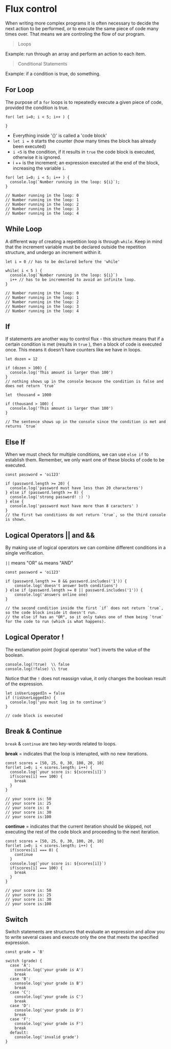 # Flux control

When writing more complex programs it is often necessary to decide the next action to be performed, or to execute the same piece of code many times over. That means we are controling the flow of our program.


> Loops

Example: run through an array and perform an action to each item.

> Conditional Statements 

Example: if a condition is true, do something.

## For Loop

The purpose of a `for` loops is to repeatedly execute a given piece of code, provided the condition is true.

```
for( let i=0; i < 5; i++ ) {

}
```
* Everything inside '{}' is called a 'code block'
* `let i = 0`  starts the counter (how many times the block has already been executed)
* `i <5` is the condition, if it results in `true` the  code block is executed, otherwise it is ignored.
* i ++ is the increment; an expression executed at the end of the block, increasing the variable `i`.

```
for( let i=0; i < 5; i++ ) {
  console.log(`Number running in the loop: ${i}`);
}

// Number running in the loop: 0
// Number running in the loop: 1
// Number running in the loop: 2
// Number running in the loop: 3
// Number running in the loop: 4

```


## While Loop

A different way of creating a repetition loop is through `while`. Keep in mind that the increment variable must be declared outside the repetition structure, and undergo an increment within it.

```
let i = 0 // has to be declared before the 'while'

while( i < 5 ) {
  console.log(`Number running in the loop: ${i}`)
  i++ // has to be incremented to avoid an infinite loop.
}

// Number running in the loop: 0
// Number running in the loop: 1
// Number running in the loop: 2
// Number running in the loop: 3
// Number running in the loop: 4

```


## If

If statements are another way to control flux - this structure means that if a certain condition is met (results in `true` ), then a block of code is executed once. This means it doesn't have counters like we have in loops. 

```
let dozen = 12

if (dozen > 100) {
  console.log('This amount is larger than 100')
}
// nothing shows up in the console because the condition is false and does not return `true`

let  thousand = 1000

if (thousand > 100) {
  console.log('This amount is larger than 100')
}

// The sentence shows up in the console since the condition is met and returns `true`

```



## Else If

When we must check for multiple conditions, we can use `else if` to establish them. Remember, we only want one of these blocks of code to be executed.

```
const password = 'oi123'

if (password.length >= 20) {
  console.log('password must have less than 20 characteres')
} else if (password.length >= 8) {
  console.log('strong password! :) ')
} else {
  console.log('password must have more than 8 caracters' )
}
// the first two conditions do not return `true`, so the third console is shown.

```
## Logical Operators || and &&

By making use of logical operators we can combine different conditions in a single verification.

`||` means "OR"
`&&` means "AND"

```
const password = 'oi123'

if (password.length >= 8 && password.includes('1')) {
    console.log('doesn't answer both conditions')
} else if (password.length >= 8 || password.includes('1')) {
    console.log('answers online one)
}

// the second condition inside the first `if` does not return `true`, so the code block inside it doesn't run. 
// the else if has an "OR", so it only takes one of them being `true` for the code to run (which is what happens).

```

## Logical Operator ! 

The exclamation point (logical operator 'not') inverts the value of the boolean.

```
console.log(!true)  \\ false
console.log(!false) \\ true

```
Notice that the `!` does not reassign value, it only changes the boolean result of the expression.

```
let isUserLoggedIn = false
if (!isUserLoggedIn) {
  console.log('you must log in to continue')
}

// code block is executed
```


## Break & Continue

`break` & `continue` are two key-words related to loops.

**break** = indicates that the loop is interupted, with no new iterations.

```
const scores = [50, 25, 0, 30, 100, 20, 10]
for(let i=0; i < scores.length; i++) {
  console.log(`your score is: ${scores[i]}`)
  if(scores[i] === 100) {
    break
  }
}

// your score is: 50
// your score is: 25
// your score is: 0
// your score is: 30
// your score is:100

```

**continue** = indicates that the current iteration should be skipped, not executing the rest of the code block and proceeding to the next iteration.

```
const scores = [50, 25, 0, 30, 100, 20, 10]
for(let i=0; i < scores.length; i++) {
  if(scores[i] === 0) {
    continue
  }
  console.log(`your score is: ${scores[i]}`)
  if(scores[i] === 100) {
    break
  }
}

// your score is: 50
// your score is: 25
// your score is: 30
// your score is:100

```


## Switch 

Switch statements are structures that evaluate an expression and allow you to write several cases and execute only the one that meets the specified expression.


```
const grade = 'B'

switch (grade) {  
  case 'A':
    console.log('your grade is A')
    break
  case 'B':
    console.log('your grade is B')
    break
  case 'C':
    console.log('your grade is C')
    break
  case 'D':
    console.log('your grade is D')
    break
  case 'F':
    console.log('your grade is F')
    break
  default:
    console.log('invalid grade')
}